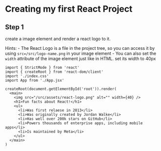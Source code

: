 # Creating my first React Project 

## Step 1
create a image element and render a react logo to it. 


Hints: 
    - The React Logo is a file in the project tree, so you can access it by using `src=/src/logo-name.png` in your image element 
    - You can also set the `width` attribute of the image element just like in HTML. set its width to 40px

```
import { StrictMode } from 'react'
import { createRoot } from 'react-dom/client'
import './index.css'
import App from './App.jsx'

createRoot(document.getElementById('root')).render(
  <main>
    <img src="/src/assets/react-logo.png" alt="" width={40} />
    <h1>Fun facts about React!</h1>
    <ul>
      <li>Was first relaese in 2013</li>
      <li>Was originally created by Jordan Walke</li>
      <li>Has well over 200k stars on GitHub</li>
      <li>Powers thousands of enterprise apps, including mobile apps</li>
      <li>Is maintained by Meta</li>
    </ul>
  </main>
)

```
